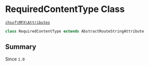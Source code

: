 # RequiredContentType Class

[`chsxf\MFX\Attributes`](API-Namespace-Attributes)

```php
class RequiredContentType extends AbstractRouteStringAttribute
```

## Summary

Since `1.0`

